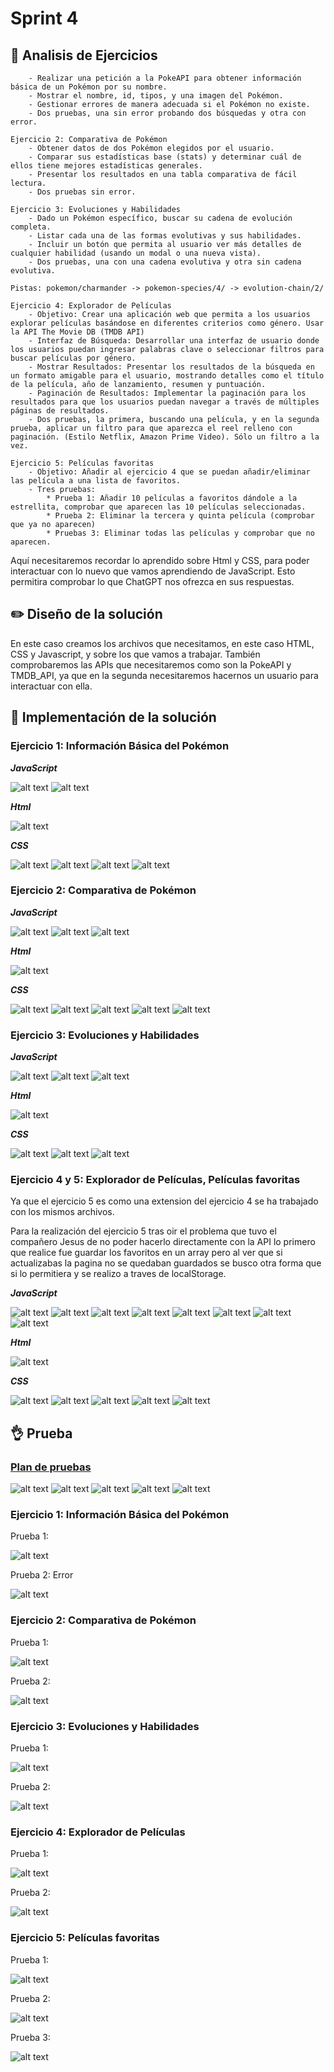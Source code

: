 # Sprint 4

## :microscope: Analisis de Ejercicios

```Ejercicio 1: Información Básica del Pokémon
    - Realizar una petición a la PokeAPI para obtener información básica de un Pokémon por su nombre.
    - Mostrar el nombre, id, tipos, y una imagen del Pokémon.
    - Gestionar errores de manera adecuada si el Pokémon no existe.
    - Dos pruebas, una sin error probando dos búsquedas y otra con error.

Ejercicio 2: Comparativa de Pokémon
    - Obtener datos de dos Pokémon elegidos por el usuario.
    - Comparar sus estadísticas base (stats) y determinar cuál de ellos tiene mejores estadísticas generales.
    - Presentar los resultados en una tabla comparativa de fácil lectura.
    - Dos pruebas sin error.

Ejercicio 3: Evoluciones y Habilidades
    - Dado un Pokémon específico, buscar su cadena de evolución completa.
    - Listar cada una de las formas evolutivas y sus habilidades.
    - Incluir un botón que permita al usuario ver más detalles de cualquier habilidad (usando un modal o una nueva vista).
    - Dos pruebas, una con una cadena evolutiva y otra sin cadena evolutiva.

Pistas: pokemon/charmander -> pokemon-species/4/ -> evolution-chain/2/

Ejercicio 4: Explorador de Películas
    - Objetivo: Crear una aplicación web que permita a los usuarios explorar películas basándose en diferentes criterios como género. Usar la API The Movie DB (TMDB API)
    - Interfaz de Búsqueda: Desarrollar una interfaz de usuario donde los usuarios puedan ingresar palabras clave o seleccionar filtros para buscar películas por género.
    - Mostrar Resultados: Presentar los resultados de la búsqueda en un formato amigable para el usuario, mostrando detalles como el título de la película, año de lanzamiento, resumen y puntuación.
    - Paginación de Resultados: Implementar la paginación para los resultados para que los usuarios puedan navegar a través de múltiples páginas de resultados.
    - Dos pruebas, la primera, buscando una película, y en la segunda prueba, aplicar un filtro para que aparezca el reel relleno con paginación. (Estilo Netflix, Amazon Prime Video). Sólo un filtro a la vez.

Ejercicio 5: Películas favoritas
    - Objetivo: Añadir al ejercicio 4 que se puedan añadir/eliminar las película a una lista de favoritos.
    - Tres pruebas:
        * Prueba 1: Añadir 10 películas a favoritos dándole a la estrellita, comprobar que aparecen las 10 películas seleccionadas.
        * Prueba 2: Eliminar la tercera y quinta película (comprobar que ya no aparecen)
        * Pruebas 3: Eliminar todas las películas y comprobar que no aparecen.
```

Aquí necesitaremos recordar lo aprendido sobre Html y CSS, para poder interactuar con lo nuevo que vamos aprendiendo de JavaScript. Esto permitira comprobar lo que ChatGPT nos ofrezca en sus respuestas.

## :pencil2: Diseño de la solución

En este caso creamos los archivos que necesitamos, en este caso HTML, CSS y Javascript, y sobre los que vamos a trabajar. También comprobaremos las APIs que necesitaremos como son la PokeAPI y TMDB_API, ya que en la segunda necesitaremos hacernos un usuario para interactuar con ella.

## :key: Implementación de la solución

### Ejercicio 1: Información Básica del Pokémon

***JavaScript***

![alt text](/T1/SPRINT%204/Ejercicio1/Recursos/Javascript1_1.png "JavaScript 1")
![alt text](/T1/SPRINT%204/Ejercicio1/Recursos/Javascript1_2.png "JavaScript 2")

***Html***

![alt text](/T1/SPRINT%204/Ejercicio1/Recursos/html1_1.png "Html")

***CSS***

![alt text](/T1/SPRINT%204/Ejercicio1/Recursos/css1_1.png "CSS 1")
![alt text](/T1/SPRINT%204/Ejercicio1/Recursos/css1_2.png "CSS 2")
![alt text](/T1/SPRINT%204/Ejercicio1/Recursos/css1_3.png "CSS 3")
![alt text](/T1/SPRINT%204/Ejercicio1/Recursos/css1_4.png "CSS 4")

### Ejercicio 2: Comparativa de Pokémon

***JavaScript***

![alt text](/T1/SPRINT%204/Ejercicio2/Recursos/javascript1_1.png "JavaScript 1")
![alt text](/T1/SPRINT%204/Ejercicio2/Recursos/javascript1_2.png "JavaScript 2")
![alt text](/T1/SPRINT%204/Ejercicio2/Recursos/javascript1_3.png "JavaScript 3")

***Html***

![alt text](/T1/SPRINT%204/Ejercicio2/Recursos/html1_1.png "Html")

***CSS***

![alt text](/T1/SPRINT%204/Ejercicio2/Recursos/css1_1.png "CSS 1")
![alt text](/T1/SPRINT%204/Ejercicio2/Recursos/css1_2.png "CSS 2")
![alt text](/T1/SPRINT%204/Ejercicio2/Recursos/css1_3.png "CSS 3")
![alt text](/T1/SPRINT%204/Ejercicio2/Recursos/css1_4.png "CSS 4")
![alt text](/T1/SPRINT%204/Ejercicio2/Recursos/css1_5.png "CSS 5")

### Ejercicio 3: Evoluciones y Habilidades

***JavaScript***

![alt text](/T1/SPRINT%204/Ejercicio3/Recursos/javascript1_1.png "JavaScript 1")
![alt text](/T1/SPRINT%204/Ejercicio3/Recursos/javascript1_2.png "JavaScript 2")
![alt text](/T1/SPRINT%204/Ejercicio3/Recursos/javascript1_3.png "JavaScript 3")

***Html***

![alt text](/T1/SPRINT%204/Ejercicio3/Recursos/html1_1.png "Html")

***CSS***

![alt text](/T1/SPRINT%204/Ejercicio3/Recursos/css1_1.png "CSS 1")
![alt text](/T1/SPRINT%204/Ejercicio3/Recursos/css1_2.png "CSS 2")
![alt text](/T1/SPRINT%204/Ejercicio3/Recursos/css1_3.png "CSS 3")

### Ejercicio 4 y 5: Explorador de Películas, Películas favoritas

Ya que el ejercicio 5 es como una extension del ejercicio 4 se ha trabajado con los mismos archivos.

Para la realización del ejercicio 5 tras oir el problema que tuvo el compañero Jesus de no poder hacerlo directamente con la API lo primero que realice fue guardar los favoritos en un array pero al ver que si actualizabas la pagina no se quedaban guardados se busco otra forma que si lo permitiera y se realizo a traves de localStorage.

***JavaScript***

![alt text](/T1/SPRINT%204/Ejercicio4/Recursos/javascript1_1.png "JavaScript 1")
![alt text](/T1/SPRINT%204/Ejercicio4/Recursos/javascript1_2.png "JavaScript 2")
![alt text](/T1/SPRINT%204/Ejercicio4/Recursos/javascript1_3.png "JavaScript 3")
![alt text](/T1/SPRINT%204/Ejercicio4/Recursos/javascript1_4.png "JavaScript 3")
![alt text](/T1/SPRINT%204/Ejercicio4/Recursos/javascript1_5.png "JavaScript 3")
![alt text](/T1/SPRINT%204/Ejercicio4/Recursos/javascript1_6.png "JavaScript 3")
![alt text](/T1/SPRINT%204/Ejercicio4/Recursos/javascript1_7.png "JavaScript 3")
![alt text](/T1/SPRINT%204/Ejercicio4/Recursos/javascript1_8.png "JavaScript 3")

***Html***

![alt text](/T1/SPRINT%204/Ejercicio4/Recursos/html1_1.png "Html")

***CSS***

![alt text](/T1/SPRINT%204/Ejercicio4/Recursos/css1_1.png "CSS 1")
![alt text](/T1/SPRINT%204/Ejercicio4/Recursos/css1_2.png "CSS 2")
![alt text](/T1/SPRINT%204/Ejercicio4/Recursos/css1_3.png "CSS 3")
![alt text](/T1/SPRINT%204/Ejercicio4/Recursos/css1_4.png "CSS 4")
![alt text](/T1/SPRINT%204/Ejercicio4/Recursos/css1_5.png "CSS 5")

## :ok_hand: Prueba

### [Plan de pruebas](https://github.com/FernandoTiradosG/DAWEC/blob/main/T1/SPRINT%202/RecursosGenerales/Test_Plan_Script3.xlsx)

![alt text](/T1/SPRINT%204/Ejercicio1/Recursos/Test_de_Prueba_1.png "PruebaTest1")
![alt text](/T1/SPRINT%204/Ejercicio2/Recursos/Test_de_Prueba_2.png "PruebaTest2")
![alt text](/T1/SPRINT%204/Ejercicio3/Recursos/Test_de_Prueba_3.png "PruebaTest3")
![alt text](/T1/SPRINT%204/Ejercicio4/Recursos/Test_de_Prueba_4.png "PruebaTest4")
![alt text](/T1/SPRINT%204/Ejercicio5/Recursos/Test_de_Prueba_5.png "PruebaTest5")

### Ejercicio 1: Información Básica del Pokémon

Prueba 1:

![alt text](/T1/SPRINT%204/Ejercicio1/Recursos/Pokemon1Prueba1.gif "Prueba 1")

Prueba 2: Error

![alt text](/T1/SPRINT%204/Ejercicio1/Recursos/Pokemon1Prueba2.gif "Prueba 2 Error")

### Ejercicio 2: Comparativa de Pokémon

Prueba 1:

![alt text](/T1/SPRINT%204/Ejercicio2/Recursos/Pokemon2Prueba1.gif "Prueba 1")

Prueba 2:

![alt text](/T1/SPRINT%204/Ejercicio2/Recursos/Pokemon2Prueba2.gif "Prueba 2")

### Ejercicio 3: Evoluciones y Habilidades

Prueba 1:

![alt text](/T1/SPRINT%204/Ejercicio3/Recursos/Pokemon3Prueba1.gif "Prueba 1")

Prueba 2:

![alt text](/T1/SPRINT%204/Ejercicio3/Recursos/Pokemon3Prueba2.gif "Prueba 2")

### Ejercicio 4: Explorador de Películas

Prueba 1:

![alt text](/T1/SPRINT%204/Ejercicio4/Recursos/Movie1Prueba1.gif "Prueba 1")

Prueba 2:

![alt text](/T1/SPRINT%204/Ejercicio4/Recursos/Movie1Prueba2.gif "Prueba 2")

### Ejercicio 5: Películas favoritas

Prueba 1:

![alt text](/T1/SPRINT%204/Ejercicio5/Recursos/Movie2Prueba1.gif "Prueba 1")

Prueba 2:

![alt text](/T1/SPRINT%204/Ejercicio5/Recursos/Movie2Prueba2.gif "Prueba 2")

Prueba 3:

![alt text](/T1/SPRINT%204/Ejercicio5/Recursos/Movie2Prueba3.gif "Prueba 3")
